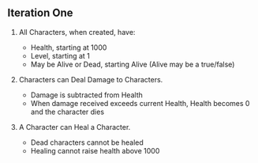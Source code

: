 ## Iteration One ##

1. All Characters, when created, have:
    - Health, starting at 1000
    - Level, starting at 1
    - May be Alive or Dead, starting Alive (Alive may be a true/false)

2. Characters can Deal Damage to Characters.
    - Damage is subtracted from Health
    - When damage received exceeds current Health, Health becomes 0 and the character dies

3. A Character can Heal a Character.
    - Dead characters cannot be healed
    - Healing cannot raise health above 1000
